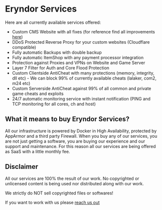 
# Eryndor Services

Here are all currently available services offered:




- Custom CMS Website with all fixes (for reference find all improvements [here](https://eryndorwork.github.io/home/))
- DDoS Protected Reverse Proxy for your custom websites (Cloudflare compatible)
- Fully automatic Backups with double backup
- Fully automatic ItemShop with any payment processor integration
- Protection against Proxies and VPNs on Website and Game Server
- Layer 7 Filter for Auth and Core Flood Protection
- Custom Clientside AntiCheat with many protections (memory, integrity, dll etc) - We can block 99% of currently available cheats (lalaker, com2, m24 etc)
- Custom Serverside AntiCheat against 99% of all common and private game cheats and exploits
- 24/7 automatic monitoring service with instant notification (PING and TCP monitoring for all cores, ch and host)

## What it means to buy Eryndor Services?

All our infrastructure is powered by Docker in High Availability, protected by AppArmor and a third party Firewall. When you buy any of our services, you are not just getting a software, you are buying our experience and our support and maintenance. For this reason all our services are being offered as SaaS with a little monthly fee.


## Disclaimer

All our services are 100% the result of our work. No copyrighted or unlicensed content is being used nor distributed along with our work.

We strictly do NOT sell copyrighted files or softwares!

If you want to work with us please [reach us out](https://eryndorwork.github.io/home/)

